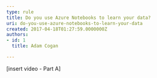```yaml
---
type: rule
title: Do you use Azure Notebooks to learn your data?
uri: do-you-use-azure-notebooks-to-learn-your-data
created: 2017-04-18T01:27:59.0000000Z
authors:
- id: 1
  title: Adam Cogan

---
```




<span class='intro'> ​[insert video - Part A]<br> </span>

<p><br><br></p>


